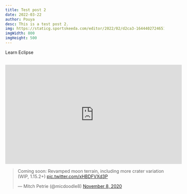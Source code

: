 ```yaml
---
title: Test post 2
date: 2022-03-22
author: Pouya
desc: This is a test post 2.
img: https://staticg.sportskeeda.com/editor/2022/02/d2ca3-16444027246514-1920.jpg
imgWidth: 800
imgHeight: 500
---
```


<html>
   <head>
      <title>HTML Video embed</title>
   </head>
   <body>
      <p>Learn Eclipse</p>
      <br />
      <iframe width="560" height="315" src="https://www.youtube.com/embed/y881t8ilMyc" frameborder="0" allowfullscreen></iframe>
      </iframe>
      <blockquote class="twitter-tweet"><p lang="en" dir="ltr">Coming soon: Revamped moon terrain, including more crater variation (WIP, 1.15.2+) <a href="https://t.co/xHBDFVXd3P">pic.twitter.com/xHBDFVXd3P</a></p>&mdash; Mitch Petrie (@micdoodle8) <a href="https://twitter.com/micdoodle8/status/1325543315803152385?ref_src=twsrc%5Etfw">November 8, 2020</a></blockquote> <script async src="https://platform.twitter.com/widgets.js" charset="utf-8"></script>
   </body>
</html>